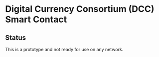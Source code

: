 # Digital Currency Consortium (DCC) Smart Contact

## Status

This is a prototype and not ready for use on any network.
